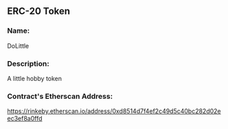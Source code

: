 ## ERC-20 Token
### Name: 
DoLittle

### Description: 
A little hobby token

### Contract's Etherscan Address:
https://rinkeby.etherscan.io/address/0xd8514d7f4ef2c49d5c40bc282d02eec3ef8a0ffd
